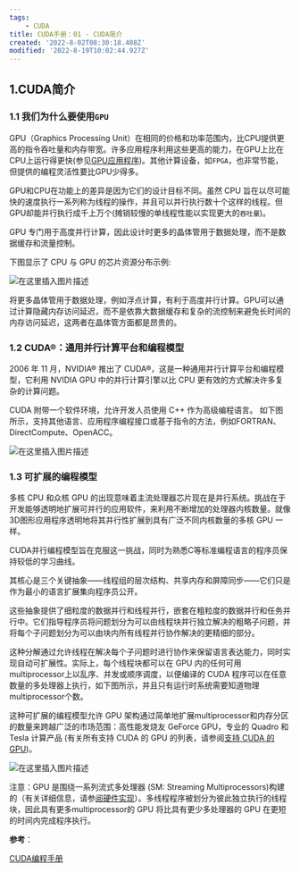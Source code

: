 ```yaml
---
tags: 
    - CUDA
title: CUDA手册：01 - CUDA简介
created: '2022-8-02T08:30:18.408Z'
modified: '2022-8-19T10:02:44.927Z'
---
```


## 1.CUDA简介

### 1.1 我们为什么要使用`GPU`

GPU（Graphics Processing Unit）在相同的价格和功率范围内，比CPU提供更高的指令吞吐量和内存带宽。许多应用程序利用这些更高的能力，在GPU上比在CPU上运行得更快(参见[GPU应用程序](https://www.nvidia.com/object/gpu-applications.html))。其他计算设备，如`FPGA`，也非常节能，但提供的编程灵活性要比GPU少得多。

GPU和CPU在功能上的差异是因为它们的设计目标不同。虽然 CPU 旨在以尽可能快的速度执行一系列称为线程的操作，并且可以并行执行数十个这样的线程。但GPU却能并行执行成千上万个(摊销较慢的单线程性能以实现更大的`吞吐量`)。

GPU 专门用于高度并行计算，因此设计时更多的晶体管用于数据处理，而不是数据缓存和流量控制。

下图显示了 CPU 与 GPU 的芯片资源分布示例:

![在这里插入图片描述](
https://cdn.jsdelivr.net/gh/cuijian2b/Notable@master/notes/assert/21bfe06dfa0e4da1a5522c479669fd78.png)

将更多晶体管用于数据处理，例如浮点计算，有利于高度并行计算。GPU可以通过计算隐藏内存访问延迟，而不是依靠大数据缓存和复杂的流控制来避免长时间的内存访问延迟，这两者在晶体管方面都是昂贵的。

### 1.2 CUDA®：通用并行计算平台和编程模型

2006 年 11 月，NVIDIA® 推出了 CUDA®，这是一种通用并行计算平台和编程模型，它利用 NVIDIA GPU 中的并行计算引擎以比 CPU 更有效的方式解决许多复杂的计算问题。

CUDA 附带一个软件环境，允许开发人员使用 C++ 作为高级编程语言。 如下图所示，支持其他语言、应用程序编程接口或基于指令的方法，例如FORTRAN、DirectCompute、OpenACC。

![在这里插入图片描述](https://cdn.jsdelivr.net/gh/cuijian2b/Notable@master/notes/assert/69f2e62372544ed6bd2ccef9de4bf5fc.png)

### 1.3 可扩展的编程模型

多核 CPU 和众核 GPU 的出现意味着主流处理器芯片现在是并行系统。挑战在于开发能够透明地扩展可并行的应用软件，来利用不断增加的处理器内核数量。就像3D图形应用程序透明地将其并行性扩展到具有广泛不同内核数量的多核 GPU 一样。

CUDA并行编程模型旨在克服这一挑战，同时为熟悉C等标准编程语言的程序员保持较低的学习曲线。

其核心是三个关键抽象——线程组的层次结构、共享内存和屏障同步——它们只是作为最小的语言扩展集向程序员公开。

这些抽象提供了细粒度的数据并行和线程并行，嵌套在粗粒度的数据并行和任务并行中。它们指导程序员将问题划分为可以由线程块并行独立解决的粗略子问题，并将每个子问题划分为可以由块内所有线程并行协作解决的更精细的部分。

这种分解通过允许线程在解决每个子问题时进行协作来保留语言表达能力，同时实现自动可扩展性。实际上，每个线程块都可以在 GPU 内的任何可用multiprocessor上以乱序、并发或顺序调度，以便编译的 CUDA 程序可以在任意数量的多处理器上执行，如下图所示，并且只有运行时系统需要知道物理multiprocessor个数。

这种可扩展的编程模型允许 GPU 架构通过简单地扩展multiprocessor和内存分区的数量来跨越广泛的市场范围：高性能发烧友 GeForce GPU，专业的 Quadro 和 Tesla 计算产品 (有关所有支持 CUDA 的 GPU 的列表，请参阅[支持 CUDA 的 GPU](https://docs.nvidia.com/cuda/cuda-c-programming-guide/index.html#cuda-enabled-gpus))。

![在这里插入图片描述](https://cdn.jsdelivr.net/gh/cuijian2b/Notable@master/notes/assert/6f13e1d3ab494f76a1eb5301603c75e4.png)

注意：GPU 是围绕一系列流式多处理器 (SM: Streaming Multiprocessors)构建的（有关详细信息，请参[阅硬件实现](https://docs.nvidia.com/cuda/cuda-c-programming-guide/index.html#hardware-implementation)）。多线程程序被划分为彼此独立执行的线程块，因此具有更多multiprocessor的 GPU 将比具有更少多处理器的 GPU 在更短的时间内完成程序执行。

**参考**：

[CUDA编程手册](https://blog.csdn.net/kunhe0512/article/details/124120941
"CUDA编程手册")